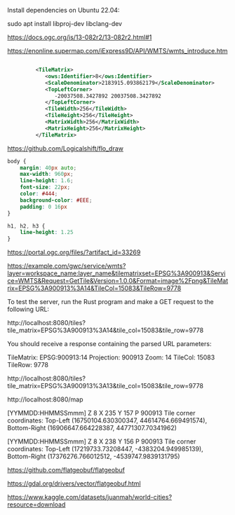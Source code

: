 Install dependencies on Ubuntu 22.04:

sudo apt install libproj-dev libclang-dev

https://docs.ogc.org/is/13-082r2/13-082r2.html#1

https://enonline.supermap.com/iExpress9D/API/WMTS/wmts_introduce.htm

```xml

         <TileMatrix>
            <ows:Identifier>8</ows:Identifier>
            <ScaleDenominator>2183915.093862179</ScaleDenominator>
            <TopLeftCorner>
               -20037508.3427892 20037508.3427892
            </TopLeftCorner>
            <TileWidth>256</TileWidth>
            <TileHeight>256</TileHeight>
            <MatrixWidth>256</MatrixWidth>
            <MatrixHeight>256</MatrixHeight>
         </TileMatrix>

```

https://github.com/Logicalshift/flo_draw

```css
body {
    margin: 40px auto;
    max-width: 960px;
    line-height: 1.6;
    font-size: 22px;
    color: #444;
    background-color: #EEE;
    padding: 0 16px
}

h1, h2, h3 {
    line-height: 1.25
}
```

https://portal.ogc.org/files/?artifact_id=33269


https://example.com/gwc/service/wmts?layer=workspace_name:layer_name&tilematrixset=EPSG%3A900913&Service=WMTS&Request=GetTile&Version=1.0.0&Format=image%2Fpng&TileMatrix=EPSG%3A900913%3A14&TileCol=15083&TileRow=9778


To test the server, run the Rust program and make a GET request to the following URL:

http://localhost:8080/tiles?tile_matrix=EPSG%3A900913%3A14&tile_col=15083&tile_row=9778

You should receive a response containing the parsed URL parameters:

TileMatrix: EPSG:900913:14
Projection: 900913
Zoom: 14
TileCol: 15083
TileRow: 9778


http://localhost:8080/tiles?tile_matrix=EPSG%3A900913%3A13&tile_col=15083&tile_row=9778

http://localhost:8080/map


[YYMMDD:HHMMSSmmm] Z 8 X 235 Y 157 P 900913
Tile corner coordinates: Top-Left (16750104.630300347, 44614764.669491574), Bottom-Right (16906647.664228387, 44771307.70341962)

[YYMMDD:HHMMSSmmm] Z 8 X 238 Y 156 P 900913
Tile corner coordinates: Top-Left (17219733.73208447, -4383204.949985139), Bottom-Right (17376276.766012512, -4539747.9839131795)

https://github.com/flatgeobuf/flatgeobuf

https://gdal.org/drivers/vector/flatgeobuf.html

https://www.kaggle.com/datasets/juanmah/world-cities?resource=download